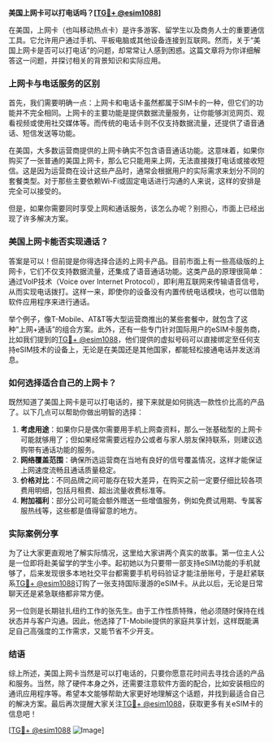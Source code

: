 **美国上网卡可以打电话吗？[[TG💪+ @esim1088](https://t.me/s/esim1088)]**

在美国，上网卡（也叫移动热点卡）是许多游客、留学生以及商务人士的重要通信工具。它允许用户通过手机、平板电脑或其他设备连接到互联网。然而，关于“美国上网卡是否可以打电话”的问题，却常常让人感到困惑。这篇文章将为你详细解答这一问题，并探讨相关的背景知识和实际应用。

### 上网卡与电话服务的区别

首先，我们需要明确一点：上网卡和电话卡虽然都属于SIM卡的一种，但它们的功能并不完全相同。上网卡的主要功能是提供数据流量服务，让你能够浏览网页、观看视频或使用社交媒体等。而传统的电话卡则不仅支持数据流量，还提供了语音通话、短信发送等功能。

在美国，大多数运营商提供的上网卡确实不包含语音通话功能。这意味着，如果你购买了一张普通的美国上网卡，那么它只能用来上网，无法直接拨打电话或接收短信。这是因为运营商在设计这些产品时，通常会根据用户的实际需求来划分不同的套餐类型。对于那些主要依赖Wi-Fi或固定电话进行沟通的人来说，这样的安排是完全可以接受的。

但是，如果你需要同时享受上网和通话服务，该怎么办呢？别担心，市面上已经出现了许多解决方案。

### 美国上网卡能否实现通话？

答案是可以！但前提是你得选择合适的上网卡产品。目前市面上有一些高级版的上网卡，它们不仅支持数据流量，还集成了语音通话功能。这类产品的原理很简单：通过VoIP技术（Voice over Internet Protocol），即利用互联网来传输语音信号，从而实现电话拨打。这样一来，即使你的设备没有内置传统电话模块，也可以借助软件应用程序来进行通话。

举个例子，像T-Mobile、AT&T等大型运营商推出的某些套餐中，就包含了这种“上网+通话”的组合方案。此外，还有一些专门针对国际用户的eSIM卡服务商，比如我们提到的[TG💪+ @esim1088](https://t.me/s/esim1088)，他们提供的虚拟号码可以直接绑定至任何支持eSIM技术的设备上，无论是在美国还是其他国家，都能轻松接通电话并发送消息。

### 如何选择适合自己的上网卡？

既然知道了美国上网卡是可以打电话的，接下来就是如何挑选一款性价比高的产品了。以下几点可以帮助你做出明智的选择：

1. **考虑用途**：如果你只是偶尔需要用手机上网查资料，那么一张基础型的上网卡可能就够用了；但如果经常需要远程办公或者与家人朋友保持联系，则建议选购带有通话功能的服务。
2. **网络覆盖范围**：确保所选运营商在当地有良好的信号覆盖情况，这样才能保证上网速度流畅且通话质量稳定。
3. **价格对比**：不同品牌之间可能存在较大差异，在购买之前一定要仔细比较各项费用明细，包括月租费、超出流量收费标准等。
4. **附加福利**：部分公司可能会额外赠送一些增值服务，例如免费试用期、专属客服热线等，这些都是值得留意的地方。

### 实际案例分享

为了让大家更直观地了解实际情况，这里给大家讲两个真实的故事。第一位主人公是一位即将赴美留学的学生小李。起初她以为只要带一部支持eSIM功能的手机就够了，后来发现很多本地社交平台都需要手机号码验证才能注册账号，于是赶紧联系[TG💪+ @esim1088](https://t.me/s/esim1088)订购了一张支持国际漫游的eSIM卡。从此以后，无论是日常聊天还是紧急联络都非常方便。

另一位则是长期驻扎纽约工作的张先生。由于工作性质特殊，他必须随时保持在线状态并与客户沟通。因此，他选择了T-Mobile提供的家庭共享计划，这样既能满足自己高强度的工作需求，又能节省不少开支。

### 结语

综上所述，美国上网卡当然是可以打电话的，只要你愿意花时间去寻找合适的产品和服务。当然，除了硬件本身之外，还需要注意软件方面的配合，比如安装相应的通讯应用程序等。希望本文能够帮助大家更好地理解这个话题，并找到最适合自己的解决方案。最后再次提醒大家关注[TG💪+ @esim1088](https://t.me/s/esim1088)，获取更多有关eSIM卡的信息吧！

[[TG💪+ @esim1088](https://t.me/s/esim1088) ![Image](https://i.postimg.cc/4NQfJmqS/Snipaste-2025-05-13-00-14-12.png)]